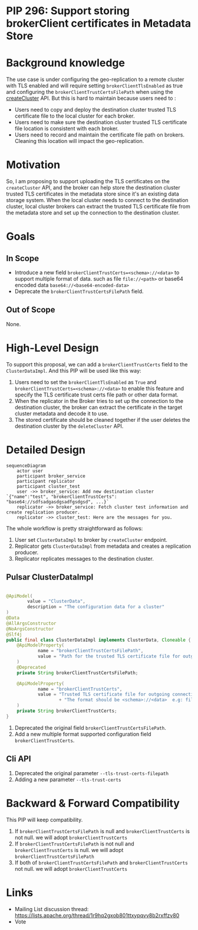 # PIP 296: Support storing brokerClient certificates in Metadata Store

# Background knowledge

The use case is under configuring the geo-replication to a remote cluster with TLS enabled and will require
setting `brokerClientTlsEnabled` as true and configuring the `brokerClientTrustCertsFilePath` when using
the [createCluster](https://pulsar.apache.org/admin-rest-api/?version=2.11.0#operation/createCluster) API. But this is
hard to maintain because users need to :

* Users need to copy and deploy the destination cluster trusted TLS certificate file to the local cluster for each
  broker.
* Users need to make sure the destination cluster trusted TLS certificate file location is consistent with each broker.
* Users need to record and maintain the certificate file path on brokers. Cleaning this location will impact the
  geo-replication.

# Motivation

So, I am proposing to support uploading the TLS certificates on the `createCluster` API, and the broker can help store
the destination cluster trusted TLS certificates in the metadata store since it's an existing data storage system. When
the local cluster needs to connect to the destination cluster, local cluster brokers can extract the trusted TLS
certificate file from the metadata store and set up the connection to the destination cluster.

# Goals

## In Scope

* Introduce a new field `brokerClientTrustCerts=<schema>://<data>` to support multiple format of data. such as
  file `file://<path>` or base64 encoded data `base64://<base64-encoded-data>`
* Deprecate the `brokerClientTrustCertsFilePath` field.

## Out of Scope

None.

# High-Level Design

To support this proposal, we can add a `brokerClientTrustCerts` field to the `ClusterDataImpl`. And this PIP will be
used like this way:

1. Users need to set the `brokerClientTlsEnabled` as `True` and `brokerClientTrustCerts=<schema>://<data>` to enable
   this feature and specify the TLS certificate trust certs file path or other data format.
2. When the replicator in the Broker tries to set up the connection to the destination cluster, the broker can extract
   the certificate in the target cluster metadata and decode it to use.
3. The stored certificate should be cleaned together if the user deletes the destination cluster by the `deleteCluster`
   API.

# Detailed Design

```mermaid
sequenceDiagram
    actor user
    participant broker_service
    participant replicator
    participant cluster_test
    user ->> broker_service: Add new destination cluster `{"name":"test", "brokerClientTrustCerts": "base64://sdfsadgasdgsadfgsdgsd", ...}`
    replicator ->> broker_service: Fetch cluster test information and create replication producer.
    replicator ->> cluster_test: Here are the messages for you.
```

The whole workflow is pretty straightforward as follows:

1. User set `ClusterDataImpl` to broker by `createCluster` endpoint.
2. Replicator gets `ClusterDataImpl` from metadata and creates a replication producer.
3. Replicator replicates messages to the destination cluster.

## Pulsar ClusterDataImpl

```java

@ApiModel(
        value = "ClusterData",
        description = "The configuration data for a cluster"
)
@Data
@AllArgsConstructor
@NoArgsConstructor
@Slf4j
public final class ClusterDataImpl implements ClusterData, Cloneable {
    @ApiModelProperty(
            name = "brokerClientTrustCertsFilePath",
            value = "Path for the trusted TLS certificate file for outgoing connection to a server (broker)"
    )
    @Deprecated
    private String brokerClientTrustCertsFilePath;

    @ApiModelProperty(
            name = "brokerClientTrustCerts",
            value = "Trusted TLS certificate file for outgoing connection to a server (broker)"
                    + "The format should be <schema>://<data>  e.g: file:///your/cert/path, base64://<base64-encoded>"
    )
    private String brokerClientTrustCerts;
}
```

1. Deprecated the original field `brokerClientTrustCertsFilePath`.
2. Add a new multiple format supported configuration field `brokerClientTrustCerts`.

## Cli API

1. Deprecated the original parameter `--tls-trust-certs-filepath`
2. Adding a new parameter `--tls-trust-certs`

# Backward & Forward Compatibility

This PIP will keep compatibility.

1. If `brokerClientTrustCertsFilePath` is null and `brokerClientTrustCerts` is not null. we will
   adopt `brokerClientTrustCerts`
2. If `brokerClientTrustCertsFilePath` is not null and `brokerClientTrustCerts` is null. we will
   adopt `brokerClientTrustCertsFilePath`
3. If both of `brokerClientTrustCertsFilePath` and `brokerClientTrustCerts` not null. we will
   adopt `brokerClientTrustCerts`

# Links

* Mailing List discussion thread: https://lists.apache.org/thread/1r9hq2gxob801ttxypqvv8b2rxffzv80
* Vote
